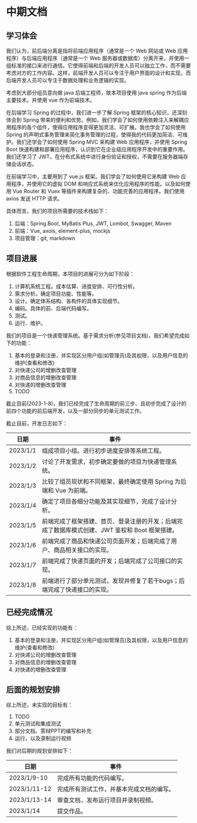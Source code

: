 # 中期文档

## 学习体会

我们认为，前后端分离是指将前端应用程序（通常是一个 Web 网站或 Web 应用程序）与后端应用程序（通常是一个 Web 服务器或数据库）分离开来，并使用一组标准的接口来进行通信。它使得前端和后端的开发人员可以独立工作，而不需要考虑对方的工作内容。这样，前端开发人员可以专注于用户界面的设计和实现，而后端开发人员可以专注于数据处理和业务逻辑的实现。

考虑到大部分组员意向做 java 后端工程师，故本项目使用 java spring 作为后端主要技术。并使用 vue 作为前端技术。

在后端学习 Spring 的过程中，我们进一步了解 Spring 框架的核心知识，还深刻体会到 Spring 带来的便利和优势。例如，我们学会了如何使用依赖注入来解耦应用程序的各个组件，使得应用程序变得更加灵活、可扩展。我也学会了如何使用 Spring 的声明式事务管理来简化事务管理的过程，使得我的代码更加简洁、可维护。我们还学会了如何使用 Spring MVC 来构建 Web 应用程序，并使用 Spring Boot 快速构建和部署应用程序，认识到它在企业级应用程序开发中的重要作用。我们还学习了 JWT，在分布式系统中进行身份验证和授权，不需要在服务器端存储会话状态。

在前端学习中，主要用到了 vue.js 框架。我们学会了如何使用它来构建 Web 应用程序，并使用它的虚拟 DOM 和响应式系统来优化应用程序的性能。以及如何使用 Vue Router 和 Vuex 等插件来构建复杂的、功能完善的应用程序。我们使用 axios 发送 HTTP 请求。

具体而言，我们的项目所需要的技术栈如下：

1. 后端：Spring Boot, MyBatis Plus, JWT, Lombot, Swagger, Maven
2. 前端：Vue, axois, element-plus, mockjs
3. 项目管理：git, markdown

## 项目进展

根据软件工程生命周期，本项目的进展可分为如下阶段：

1. 计算机系统工程。成本估算、进度安排、可行性分析。
2. 需求分析。确定项目功能、性能等。
3. 设计。确定体系结构、各构件的具体实现细节。
4. 编码。具体的前、后端代码编写。
5. 测试。
6. 运行、维护。

我们的项目是一个快递管理系统。基于需求分析(参见项目文档)，我们希望完成如下的功能：

1. 基本的登录和注册，并实现区分用户组(如管理员)及其权限，以及用户信息的维护(查看和修改)
2. 对快递公司的增删改查管理
3. 对商品信息的增删改查管理
4. 对快递的增删改查管理
5.  TODO

截止目前(2023-1-8)，我们已经完成了生命周期的前三步、且初步完成了设计的前四个功能的前后端开发，以及一部分同步的单元测试工作。

截止目前，开发日志如下：

| 日期     | 事件                                                         |
| -------- | ------------------------------------------------------------ |
| 2023/1/1 | 组成项目小组。进行初步进度安排等系统工程。                   |
| 2023/1/2 | 讨论了开发需求，初步确定要做的项目为快递管理系统。           |
| 2023/1/3 | 比较了组员现状和不同框架，最终确定使用 Spring 为后端和 Vue 为前端。 |
| 2023/1/4 | 确定了项目各细分功能及其实现细节，完成了设计分析。           |
| 2023/1/5 | 前端完成了框架搭建、首页、登录注册的开发；后端完成了数据库模式创建、JWT 鉴权和 Boot 框架搭建。 |
| 2023/1/6 | 前端完成了商品和快递公司页面开发；后端完成了用户、商品相关接口的实现。 |
| 2023/1/7 | 前端完成了快递页面的开发；后端完成了公司接口的实现。         |
| 2023/1/8 | 前端进行了部分单元测试，发现并修复了若干bugs；后端完成了快递接口的实现。 |



## 已经完成情况

综上所述，已经实现的功能有：

1. 基本的登录和注册，并实现区分用户组(如管理员)及其权限，以及用户信息的维护(查看和修改)
2. 对快递公司的增删改查管理
3. 对商品信息的增删改查管理
4. 对快递的增删改查管理



## 后面的规划安排

综上所述，未实现的目标有：

1. TODO
2. 单元测试和集成测试
3. 部分文档、答辩PPT的编写和补充
4. 运行，以及录制运行视频

我们对后期的规划安排如下：

| 日期         | 事件                                     |
| ------------ | ---------------------------------------- |
| 2023/1/9-10  | 完成所有功能的代码编写。                 |
| 2023/1/11-12 | 完成所有测试工作，并基本完成文档的编写。 |
| 2023/1/13-14 | 审查文档，发布运行项目并录制视频。       |
| 2023/1/14    | 提交作品。                               |